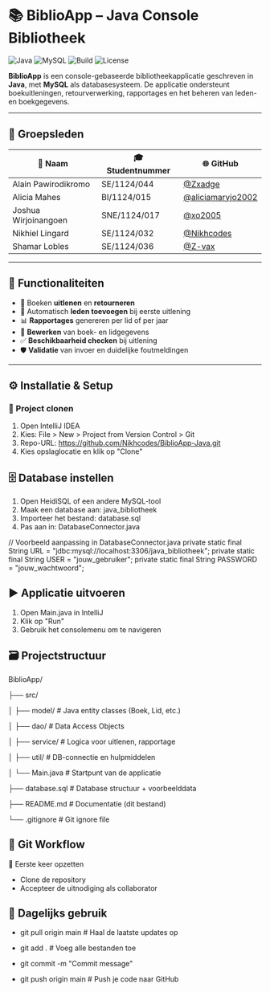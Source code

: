 # 📚 BiblioApp – Java Console Bibliotheek

![Java](https://img.shields.io/badge/Java-17-red?logo=java)
![MySQL](https://img.shields.io/badge/MySQL-HeidiSQL-blue)
![Build](https://img.shields.io/badge/build-passing-brightgreen)
![License](https://img.shields.io/badge/license-Unasat-darkorange)


**BiblioApp** is een console-gebaseerde bibliotheekapplicatie geschreven in **Java**, met **MySQL** als databasesysteem. De applicatie ondersteunt boekuitleningen, retourverwerking, rapportages en het beheren van leden- en boekgegevens.

---

## 👥 Groepsleden

| 👤 Naam                | 🎓 Studentnummer | 🌐 GitHub                            |
|------------------------|------------------|--------------------------------------|
| Alain Pawirodikromo    | SE/1124/044      | [@Zxadge](https://github.com/Zxadge) |
| Alicia Mahes           | BI/1124/015      | [@aliciamaryjo2002](https://github.com/aliciamaryjo2002) |
| Joshua Wirjoinangoen   | SNE/1124/017     | [@xo2005](https://github.com/xo2005) |
| Nikhiel Lingard        | SE/1124/032      | [@Nikhcodes](https://github.com/Nikhcodes) |
| Shamar Lobles          | SE/1124/036      | [@Z-vax](https://github.com/Z-vax) |

---

## 🚀 Functionaliteiten

- 📖 Boeken **uitlenen** en **retourneren**
- 👥 Automatisch **leden toevoegen** bij eerste uitlening
- 📊 **Rapportages** genereren per lid of per jaar
- 📝 **Bewerken** van boek- en lidgegevens
- ✅ **Beschikbaarheid checken** bij uitlening
- 🛡️ **Validatie** van invoer en duidelijke foutmeldingen

---

## ⚙️ Installatie & Setup

### 📁 Project clonen
1. Open IntelliJ IDEA
2. Kies: File > New > Project from Version Control > Git
3. Repo-URL: https://github.com/Nikhcodes/BiblioApp-Java.git
4. Kies opslaglocatie en klik op "Clone"

## 🗄️ Database instellen
1. Open HeidiSQL of een andere MySQL-tool
2. Maak een database aan: java_bibliotheek
3. Importeer het bestand: database.sql
4. Pas aan in: DatabaseConnector.java

// Voorbeeld aanpassing in DatabaseConnector.java
private static final String URL = "jdbc:mysql://localhost:3306/java_bibliotheek";
private static final String USER = "jouw_gebruiker";
private static final String PASSWORD = "jouw_wachtwoord";

## ▶️ Applicatie uitvoeren
1. Open Main.java in IntelliJ
2. Klik op "Run"
3. Gebruik het consolemenu om te navigeren

## 🗃️ Projectstructuur
BiblioApp/
   
├── src/

│   ├── model/         # Java entity classes (Boek, Lid, etc.)

│   ├── dao/           # Data Access Objects

│   ├── service/       # Logica voor uitlenen, rapportage

│   ├── util/          # DB-connectie en hulpmiddelen

│   └── Main.java      # Startpunt van de applicatie

├── database.sql       # Database structuur + voorbeelddata

├── README.md          # Documentatie (dit bestand)

└── .gitignore         # Git ignore file

## 🔁 Git Workflow
🧰 Eerste keer opzetten
- Clone de repository
- Accepteer de uitnodiging als collaborator

## 📅 Dagelijks gebruik
- git pull origin main         # Haal de laatste updates op
<voeg je wijzigingen toe>

- git add .                    # Voeg alle bestanden toe

- git commit -m "Commit message"

- git push origin main         # Push je code naar GitHub
